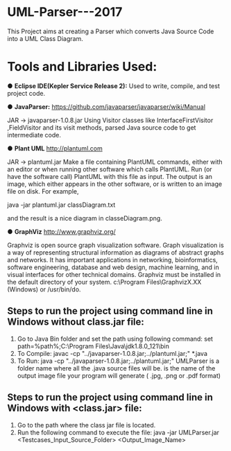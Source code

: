 # UML-Parser---2017

This Project aims at creating a Parser which converts Java Source Code into a UML Class Diagram.

# Tools and Libraries Used:

● <b>Eclipse IDE(Kepler Service Release 2):</b>
 Used to write, compile, and test project code.
 
 ● <b>JavaParser:</b>
 https://github.com/javaparser/javaparser/wiki/Manual
 
 JAR -> javaparser-1.0.8.jar
 Using Visitor classes like InterfaceFirstVisitor ,FieldVisitor and its visit methods, parsed Java source code to get intermediate code.
 
 ● <b>Plant UML</b>
 http://plantuml.com
 
 JAR -> plantuml.jar
 Make a file containing PlantUML commands, either with an editor or when running other software which calls PlantUML.
 Run (or have the software call) PlantUML with this file as input. The output is an image, which either appears in the other software,  or is written to an image file on disk.
 For example,

 java -jar plantuml.jar classDiagram.txt 
 
 and the result is a nice diagram in classeDiagram.png.
 
 ● <b>GraphViz</b>
http://www.graphviz.org/

Graphviz is open source graph visualization software. Graph visualization is a way of representing structural information as diagrams of  abstract graphs and networks. It has important applications in networking, bioinformatics,  software engineering, database and web     design, machine learning, and in visual interfaces for other technical domains. 
Graphviz must be installed in the default directory of your system. c:\Program Files\GraphvizX.XX (Windows) or /usr/bin/do.

## Steps to run the project using command line in Windows without class.jar file:
1. Go to Java Bin folder and set the path using following command:
    set path=%path%;C:\Program Files\Java\jdk1.8.0_121\bin
2. To Compile:
   javac -cp "../javaparser-1.0.8.jar;../plantuml.jar;" *.java 
3. To Run:
   java -cp "../javaparser-1.0.8.jar;../plantuml.jar;" UMLParser <source folder> <output file name>
   <source folder> is a folder name where all the .java source files will be.
   <output file name> is the name of the output image file your program will generate ( .jpg, .png or .pdf format)
 
 
 ## Steps to run the project using command line in Windows with <class.jar> file:
 1. Go to the path where the class jar file is located.
 2. Run the following command to execute the file:
    java -jar UMLParser.jar <Testcases_Input_Source_Folder> <Output_Image_Name>
